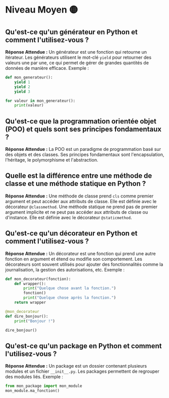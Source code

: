 # Niveau Moyen 🟡

## Qu'est-ce qu'un générateur en Python et comment l'utilisez-vous ?

**Réponse Attendue :**
Un générateur est une fonction qui retourne un itérateur. Les générateurs utilisent le mot-clé `yield` pour retourner des valeurs une par une, ce qui permet de gérer de grandes quantités de données de manière efficace.
Exemple :

```python
def mon_generateur():
    yield 1
    yield 2
    yield 3

for valeur in mon_generateur():
    print(valeur)
```

## Qu'est-ce que la programmation orientée objet (POO) et quels sont ses principes fondamentaux ?

**Réponse Attendue :**
La POO est un paradigme de programmation basé sur des objets et des classes. Ses principes fondamentaux sont l'encapsulation, l'héritage, le polymorphisme et l'abstraction.

## Quelle est la différence entre une méthode de classe et une méthode statique en Python ?

**Réponse Attendue :**
Une méthode de classe prend `cls` comme premier argument et peut accéder aux attributs de classe. Elle est définie avec le décorateur `@classmethod`.
Une méthode statique ne prend pas de premier argument implicite et ne peut pas accéder aux attributs de classe ou d'instance. Elle est définie avec le décorateur `@staticmethod`.

## Qu'est-ce qu'un décorateur en Python et comment l'utilisez-vous ?

**Réponse Attendue :**
Un décorateur est une fonction qui prend une autre fonction en argument et étend ou modifie son comportement. Les décorateurs sont souvent utilisés pour ajouter des fonctionnalités comme la journalisation, la gestion des autorisations, etc.
Exemple :

```python
def mon_decorateur(fonction):
    def wrapper():
        print("Quelque chose avant la fonction.")
        fonction()
        print("Quelque chose après la fonction.")
    return wrapper

@mon_decorateur
def dire_bonjour():
    print("Bonjour !")

dire_bonjour()
```

## Qu'est-ce qu'un package en Python et comment l'utilisez-vous ?

**Réponse Attendue :**
Un package est un dossier contenant plusieurs modules et un fichier `__init__.py`. Les packages permettent de regrouper des modules liés.
Exemple :

```python
from mon_package import mon_module
mon_module.ma_fonction()
```
